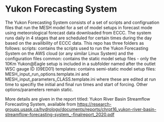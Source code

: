 # Yukon Forecasting System
The Yukon Forecasting System consists of a set of scripts and configruation files that run the MESH model for a set of model setups in forecast mode using meteorological forecast data downloaded from ECCC. The system runs daily in 4 stages that are scheduled for certain times during the day based on the availibility of ECCC data. This repo has three folders as follows:
scripts: contains the scripts used to run the Yukon Forecasting System on the AWS cloud (or any similar Linux System) and the configuration files
common: contains the static model setup files - only the 10Km Yukon@Eagle setup is included in a subfolder named after the outlet WSC gauge ID (09ED01) 
templates: contains semi-static model setup files: MESH_input_run_options.template.ini and MESH_input_parameters_CLASS.template.ini where these are edited at run time to specifiy the initial and final run times and start of forcing. Other options/parameters remain static.

More details are given in the report titled: Yukon River Basin Streamflow Forecasting System, available from https://research-groups.usask.ca/hydrology/documents/reports/chrpt16_yukon-river-basin-streamflow-forecasting-system_-finalreport_2020.pdf
